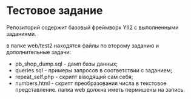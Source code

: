 Тестовое задание
============================

Репозиторий содержит базовый фреймворк YII2 с выполненными заданиями.

в папке web/test2 находятся файлы по второму заданию и дополнительные задачи:
- pb_shop_dump.sql - дамп базы данных;
- queries.sql - примеры запросов в соответствии с заданием;
- repeat_self.php - скрипт віводящий сам себя;
- numbers.html - скрипт преобразования числа в текстовое представление.
папка web должна иметь пермишены на запись.


